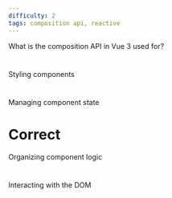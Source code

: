 ```yaml
---
difficulty: 2
tags: composition api, reactive
---
```


What is the composition API in Vue 3 used for?

#

Styling components

#

Managing component state

# Correct

Organizing component logic

#

Interacting with the DOM